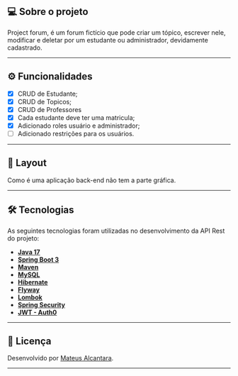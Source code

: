 ## 💻 Sobre o projeto

Project forum, é um forum fictício que pode criar um tópico, escrever nele, modificar e deletar por um estudante ou administrador, devidamente cadastrado.
 
---

## ⚙️ Funcionalidades

- [x] CRUD de Estudante;
- [x] CRUD de Topicos;
- [x] CRUD de Professores
- [x] Cada estudante deve ter uma matricula;
- [x] Adicionado roles usuário e administrador;
- [ ] Adicionado restrições para os usuários.

---

## 🎨 Layout

Como é uma aplicação back-end não tem a parte gráfica.

---

## 🛠 Tecnologias

As seguintes tecnologias foram utilizadas no desenvolvimento da API Rest do projeto:

- **[Java 17](https://www.oracle.com/java)**
- **[Spring Boot 3](https://spring.io/projects/spring-boot)**
- **[Maven](https://maven.apache.org)**
- **[MySQL](https://www.mysql.com)**
- **[Hibernate](https://hibernate.org)**
- **[Flyway](https://flywaydb.org)**
- **[Lombok](https://projectlombok.org)**
- **[Spring Security](https://docs.spring.io/spring-security/reference/index.html)**
- **[JWT - Auth0](https://github.com/auth0/java-jwt)**

---

## 📝 Licença

Desenvolvido por [Mateus Alcantara](https://www.linkedin.com/in/mateus-alcantara-7280b525b/).

---
